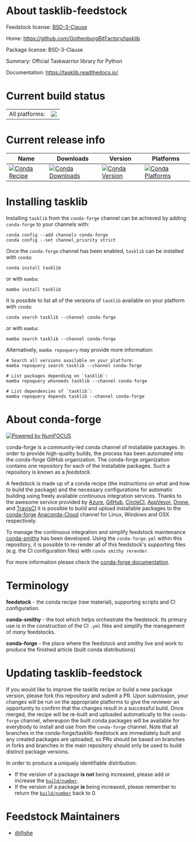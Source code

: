 About tasklib-feedstock
=======================

Feedstock license: [BSD-3-Clause](https://github.com/conda-forge/tasklib-feedstock/blob/main/LICENSE.txt)

Home: https://github.com/GothenburgBitFactory/tasklib

Package license: BSD-3-Clause

Summary: Official Taskwarrior library for Python

Documentation: https://tasklib.readthedocs.io/

Current build status
====================


<table><tr><td>All platforms:</td>
    <td>
      <a href="https://dev.azure.com/conda-forge/feedstock-builds/_build/latest?definitionId=20086&branchName=main">
        <img src="https://dev.azure.com/conda-forge/feedstock-builds/_apis/build/status/tasklib-feedstock?branchName=main">
      </a>
    </td>
  </tr>
</table>

Current release info
====================

| Name | Downloads | Version | Platforms |
| --- | --- | --- | --- |
| [![Conda Recipe](https://img.shields.io/badge/recipe-tasklib-green.svg)](https://anaconda.org/conda-forge/tasklib) | [![Conda Downloads](https://img.shields.io/conda/dn/conda-forge/tasklib.svg)](https://anaconda.org/conda-forge/tasklib) | [![Conda Version](https://img.shields.io/conda/vn/conda-forge/tasklib.svg)](https://anaconda.org/conda-forge/tasklib) | [![Conda Platforms](https://img.shields.io/conda/pn/conda-forge/tasklib.svg)](https://anaconda.org/conda-forge/tasklib) |

Installing tasklib
==================

Installing `tasklib` from the `conda-forge` channel can be achieved by adding `conda-forge` to your channels with:

```
conda config --add channels conda-forge
conda config --set channel_priority strict
```

Once the `conda-forge` channel has been enabled, `tasklib` can be installed with `conda`:

```
conda install tasklib
```

or with `mamba`:

```
mamba install tasklib
```

It is possible to list all of the versions of `tasklib` available on your platform with `conda`:

```
conda search tasklib --channel conda-forge
```

or with `mamba`:

```
mamba search tasklib --channel conda-forge
```

Alternatively, `mamba repoquery` may provide more information:

```
# Search all versions available on your platform:
mamba repoquery search tasklib --channel conda-forge

# List packages depending on `tasklib`:
mamba repoquery whoneeds tasklib --channel conda-forge

# List dependencies of `tasklib`:
mamba repoquery depends tasklib --channel conda-forge
```


About conda-forge
=================

[![Powered by
NumFOCUS](https://img.shields.io/badge/powered%20by-NumFOCUS-orange.svg?style=flat&colorA=E1523D&colorB=007D8A)](https://numfocus.org)

conda-forge is a community-led conda channel of installable packages.
In order to provide high-quality builds, the process has been automated into the
conda-forge GitHub organization. The conda-forge organization contains one repository
for each of the installable packages. Such a repository is known as a *feedstock*.

A feedstock is made up of a conda recipe (the instructions on what and how to build
the package) and the necessary configurations for automatic building using freely
available continuous integration services. Thanks to the awesome service provided by
[Azure](https://azure.microsoft.com/en-us/services/devops/), [GitHub](https://github.com/),
[CircleCI](https://circleci.com/), [AppVeyor](https://www.appveyor.com/),
[Drone](https://cloud.drone.io/welcome), and [TravisCI](https://travis-ci.com/)
it is possible to build and upload installable packages to the
[conda-forge](https://anaconda.org/conda-forge) [Anaconda-Cloud](https://anaconda.org/)
channel for Linux, Windows and OSX respectively.

To manage the continuous integration and simplify feedstock maintenance
[conda-smithy](https://github.com/conda-forge/conda-smithy) has been developed.
Using the ``conda-forge.yml`` within this repository, it is possible to re-render all of
this feedstock's supporting files (e.g. the CI configuration files) with ``conda smithy rerender``.

For more information please check the [conda-forge documentation](https://conda-forge.org/docs/).

Terminology
===========

**feedstock** - the conda recipe (raw material), supporting scripts and CI configuration.

**conda-smithy** - the tool which helps orchestrate the feedstock.
                   Its primary use is in the construction of the CI ``.yml`` files
                   and simplify the management of *many* feedstocks.

**conda-forge** - the place where the feedstock and smithy live and work to
                  produce the finished article (built conda distributions)


Updating tasklib-feedstock
==========================

If you would like to improve the tasklib recipe or build a new
package version, please fork this repository and submit a PR. Upon submission,
your changes will be run on the appropriate platforms to give the reviewer an
opportunity to confirm that the changes result in a successful build. Once
merged, the recipe will be re-built and uploaded automatically to the
`conda-forge` channel, whereupon the built conda packages will be available for
everybody to install and use from the `conda-forge` channel.
Note that all branches in the conda-forge/tasklib-feedstock are
immediately built and any created packages are uploaded, so PRs should be based
on branches in forks and branches in the main repository should only be used to
build distinct package versions.

In order to produce a uniquely identifiable distribution:
 * If the version of a package **is not** being increased, please add or increase
   the [``build/number``](https://docs.conda.io/projects/conda-build/en/latest/resources/define-metadata.html#build-number-and-string).
 * If the version of a package **is** being increased, please remember to return
   the [``build/number``](https://docs.conda.io/projects/conda-build/en/latest/resources/define-metadata.html#build-number-and-string)
   back to 0.

Feedstock Maintainers
=====================

* [@jfishe](https://github.com/jfishe/)

